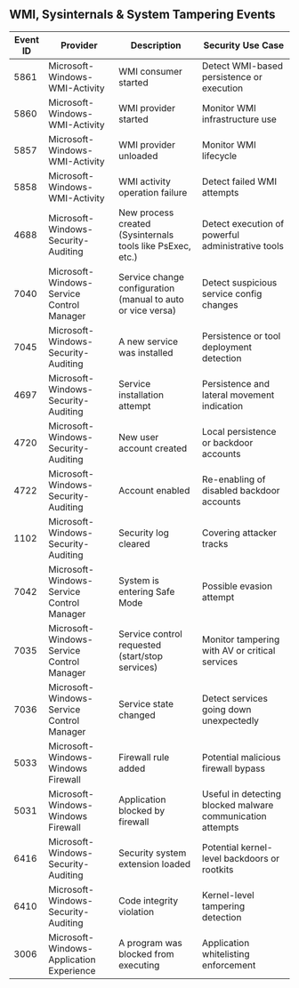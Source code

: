 ## WMI, Sysinternals & System Tampering Events

| Event ID | Provider                                 | Description                                                       | Security Use Case                                                    |
|----------|------------------------------------------|-------------------------------------------------------------------|----------------------------------------------------------------------|
| 5861     | Microsoft-Windows-WMI-Activity           | WMI consumer started                                              | Detect WMI-based persistence or execution                           |
| 5860     | Microsoft-Windows-WMI-Activity           | WMI provider started                                              | Monitor WMI infrastructure use                                      |
| 5857     | Microsoft-Windows-WMI-Activity           | WMI provider unloaded                                             | Monitor WMI lifecycle                                               |
| 5858     | Microsoft-Windows-WMI-Activity           | WMI activity operation failure                                    | Detect failed WMI attempts                                          |
| 4688     | Microsoft-Windows-Security-Auditing      | New process created (Sysinternals tools like PsExec, etc.)       | Detect execution of powerful administrative tools                   |
| 7040     | Microsoft-Windows-Service Control Manager| Service change configuration (manual to auto or vice versa)       | Detect suspicious service config changes                            |
| 7045     | Microsoft-Windows-Security-Auditing      | A new service was installed                                       | Persistence or tool deployment detection                           |
| 4697     | Microsoft-Windows-Security-Auditing      | Service installation attempt                                      | Persistence and lateral movement indication                         |
| 4720     | Microsoft-Windows-Security-Auditing      | New user account created                                          | Local persistence or backdoor accounts                             |
| 4722     | Microsoft-Windows-Security-Auditing      | Account enabled                                                   | Re-enabling of disabled backdoor accounts                          |
| 1102     | Microsoft-Windows-Security-Auditing      | Security log cleared                                              | Covering attacker tracks                                            |
| 7042     | Microsoft-Windows-Service Control Manager| System is entering Safe Mode                                      | Possible evasion attempt                                            |
| 7035     | Microsoft-Windows-Service Control Manager| Service control requested (start/stop services)                   | Monitor tampering with AV or critical services                      |
| 7036     | Microsoft-Windows-Service Control Manager| Service state changed                                             | Detect services going down unexpectedly                            |
| 5033     | Microsoft-Windows-Windows Firewall       | Firewall rule added                                               | Potential malicious firewall bypass                                |
| 5031     | Microsoft-Windows-Windows Firewall       | Application blocked by firewall                                   | Useful in detecting blocked malware communication attempts         |
| 6416     | Microsoft-Windows-Security-Auditing      | Security system extension loaded                                  | Potential kernel-level backdoors or rootkits                       |
| 6410     | Microsoft-Windows-Security-Auditing      | Code integrity violation                                          | Kernel-level tampering detection                                   |
| 3006     | Microsoft-Windows-Application Experience | A program was blocked from executing                              | Application whitelisting enforcement                               |
